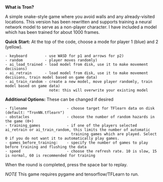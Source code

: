 **What is Tron?**

A simple snake-style game where you avoid walls and any already-visited locations. This version has been rewritten and supports training a neural network model to serve as a non-player character. I have included a model which has been trained for about 1000 frames.

**Quick Start:** At the top of the code, choose a mode for player 1 (blue) and 2 (yellow).

    - keyboard        - use WASD for p1 and arrows for p2)
    - random          - player moves randomly)
    - ai_load_trained - load model from disk, use it to make movement decisions)
    - ai_retrain      - load model from disk, use it to make movement decisions, train model based on game data)
    - ai_train_random - create a new model, move player randomly, train model based on game data)
                        note: this will overwrite your existing model
    
**Additional Options:** These can be changed if desired
    
    - filename                  - choose target for TFlearn data on disk (default: "TronNN.tflearn")
    - obstacles                 - choose the number of random hazards in the game (0+)   
    - training_games            - if one of the players selected ai_retrain or ai_train_random, this limits the number of automatic
                                  training games which are played. Select 0 if you do not want it to automatically play games.
    - games_before_training:    - specify the number of games to play before training and flushing the data
    - speed                     - choose the refresh rate. 10 is slow, 15 is normal, 60 is recommended for training

When the round is completed, press the space bar to replay.

*NOTE* This game requires pygame and tensorflow/TFLearn to run.
